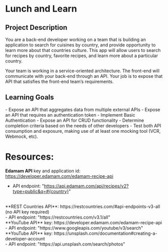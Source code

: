 <h1>Lunch and Learn</h1>
<h2>Project Description</h2>
You are a back-end developer working on a team that is building an application to search for cuisines by country, and provide opportunity to learn more about that countries culture. This app will allow users to search for recipes by country, favorite recipes, and learn more about a particular country.

Your team is working in a service-oriented architecture. The front-end will communicate with your back-end through an API. Your job is to expose that API that satisfies the front-end team’s requirements.

<h2>Learning Goals</h2>
 - Expose an API that aggregates data from multiple external APIs
 - Expose an API that requires an authentication token
 - Implement Basic Authentication
 - Expose an API for CRUD functionality
 - Determine completion criteria based on the needs of other developers
 - Test both API consumption and exposure, making use of at least one mocking tool (VCR, Webmock, etc).

# Resources:
**Edamam API** key and application id: https://developer.edamam.com/edamam-recipe-api
 - API endpoint: "https://api.edamam.com/api/recipes/v2?type=public&q=#{country}"
<br>
**REST Countries API**: https://restcountries.com/#api-endpoints-v3-all (no API key required)<br>
 - API endpoint: "https://restcountries.com/v3.1/all"
<br>
**YouTube API** key: https://developer.edamam.com/edamam-recipe-api<br>
 - API endpoint: "https://www.googleapis.com/youtube/v3/search"
<br>
**YouTube API** key: https://unsplash.com/documentation#creating-a-developer-account<br>
 - API endpoint: "https://api.unsplash.com/search/photos"
